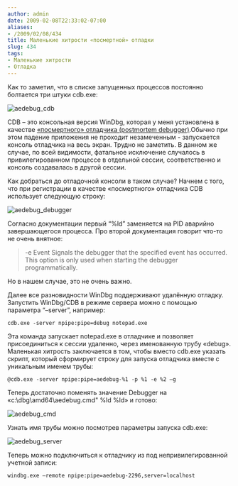 ```yaml
---
author: admin
date: 2009-02-08T22:33:02-07:00
aliases:
- /2009/02/08/434
title: Маленькие хитрости «посмертной» отладки
slug: 434
tags:
- Маленькие хитрости
- Отладка
---
```


Как то заметил, что в списке запущенных процессов постоянно болтается три штуки cdb.exe:

![aedebug_cdb](/2009/02/aedebug_cdb.png)

CDB – это консольная версия WinDbg, которая у меня установлена в качестве [«посмертного» отладчика (postmortem debugger)](http://msdn.microsoft.com/en-us/library/cc266343.aspx).Обычно при этом падение приложения не проходит незамеченным - запускается консоль отладчика на весь экран. Трудно не заметить. В данном же случае, по всей видимости, фатальное исключение случалось в привилегированном процессе в отдельной сессии, соответственно и консоль создавалась в другой сессии.

<!--more-->Как добраться до отладочной консоли в таком случае? Начнем с того, что при регистрации в качестве «посмертного» отладчика CDB использует следующую строку:

![aedebug_debugger](/2009/02/aedebug_debugger.png)

Согласно документации первый “%ld” заменяется на PID аварийно завершающегося процесса. Про второй документация говорит что-то не очень внятное:

> -e Event 
> Signals the debugger that the specified event has occurred. This option is only used when starting the debugger programmatically. 

Но в нашем случае, это не очень важно.

Далее все разновидности WinDbg поддерживают удалённую отладку. Запустить WinDbg/CDB в режиме сервера можно с помощью параметра “–server”, например:

```no-highlight
cdb.exe -server npipe:pipe=debug notepad.exe
```

Эта команда запускает notepad.exe в отладчике и позволяет присоединиться к сессии удаленно, через именованную трубу «debug». Маленькая хитрость заключается в том, чтобы вместо cdb.exe указать скрипт, который сформирует строку для запуска отладчика вместе с уникальным именем трубы:

```no-highlight
@cdb.exe -server npipe:pipe=aedebug-%1 -p %1 -e %2 –g
```

Теперь достаточно поменять значение Debugger на «c:\dbg\amd64\aedebug.cmd" %ld %ld» и готово:

![aedebug_cmd](/2009/02/aedebug_cmd.png)

Узнать имя трубы можно посмотрев параметры запуска cdb.exe:

![aedebug_server](/2009/02/aedebug_server.png)

Теперь можно подключиться к отладчику из под непривилегированной учетной записи:

```no-highlight
windbg.exe –remote npipe:pipe=aedebug-2296,server=localhost
```
